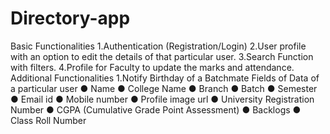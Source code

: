 # Directory-app
Basic Functionalities
1.Authentication (Registration/Login)
2.User profile with an option to edit the details of that particular user.
3.Search Function with filters.
4.Profile for Faculty to update the marks and attendance.
Additional Functionalities
1.Notify Birthday of a Batchmate
Fields of Data of a particular user
● Name
● College Name
● Branch
● Batch
● Semester
● Email id
● Mobile number
● Profile image url
● University Registration Number
● CGPA (Cumulative Grade Point Assessment)
● Backlogs
● Class Roll Number
